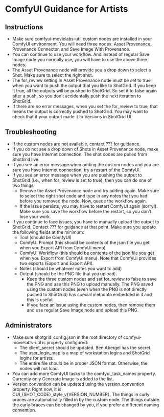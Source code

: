 # ComfyUI Guidance for Artists

## Instructions

* Make sure comfyui-movielabs-util custom nodes are installed in your ComfyUI environment. You will need three nodes: Asset Provenance, Provenance Connector, and Save Image With Provenance.
* You can continue to use your workflow. And instead of regular Save Image node you normally use, you will have to use the above three nodes.
* The Asset Provenance node will provide you a drop down to select a Shot. Make sure to select the right shot.
* The for_review setting in Asset Provenance node must be set to true when you want to push the output that you like to ShotGrid. If you keep it true, all the outputs will be pushed to ShotGrid. So set it to false again after a push, so you don’t accidentally push the next iteration to ShotGrid.
* If there are no error messages, when you set the for_review to true, that means the output is correctly pushed to ShotGrid. You may want to check that if your output made it to Versions in ShotGrid UI.


## Troubleshooting

* If the custom nodes are not available, contact ??? for guidance.
* If you do not see a drop down of Shots in Asset Provenance node, make sure you have Internet connection. The shot codes are pulled from ShotGrid live.
* If you see an error message when adding the custom nodes and you are sure you have Internet connection, try a restart of the ComfyUI.
* If you see an error message when you are pushing the output to ShotGrid (i.e., when for_review is set to true), then you can do one of two things:
    * Remove the Asset Provenance node and try adding again. Make sure to select the right shot code and type in any notes that you had before you removed the node. Now, queue the workflow again.
    * If the issue persists, you may have to restart ComfyUI again (sorry!). Make sure you save the workflow before the restart, so you don’t lose your work.
* If you continue to face issues, you have to manually upload the output to ShotGrid. Contact ??? for guidance at that point. Make sure you update the following fields at the minimum:
    * Tool (should be ComfyUI)
    * ComfyUI Prompt (this should be contents of the json file you get when you Export API from ComfyUI menu)
    * ComfyUI Workflow (this should be contents of the json file you get when you Export from ComfyUI menu). Note that ComfyUI provides two exports (Export and Export API).
    * Notes (should be whatever notes you want to add)
    * Output (should be the PNG file that you upload). 
        * Keep the three custom nodes and set for_review to false to save the PNG and use this PNG to upload manually. The PNG saved using the custom nodes (even when the PNG is not directly pushed to ShotGrid) has special metadata embedded in it and this is useful.
        * If you face an issue using the custom nodes, then remove them and use regular Save Image node and upload this PNG.



## Administrators

* Make sure shotgrid_config.json in the root directory of comfyui-movielabs-util is properly configured:
    * The client_secret should be updated. Ben Abergel has the secret.
    * The user_login_map is a map of workstation logins and ShotGrid logins for artists.
    * The entire file should be in proper JSON format. Otherwise, the nodes will not load.
* You can add more ComfyUI tasks to the comfyui_task_names property. Currently only Generate Image is added to the list.
* Version convention can be updated using the version_convention property. Right now, it is CUI_{SHOT_CODE}_style_v{VERSION_NUMBER}, The things in curly braces are automatically filled in by the custom node. The things outside the curly braces can be changed by you, if you prefer a different naming convention.

